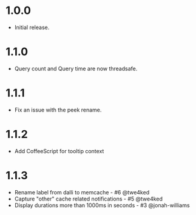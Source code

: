 # 1.0.0

- Initial release.

# 1.1.0

- Query count and Query time are now threadsafe.

# 1.1.1

- Fix an issue with the peek rename.

# 1.1.2

- Add CoffeeScript for tooltip context

# 1.1.3

- Rename label from dalli to memcache - #6 @twe4ked
- Capture "other" cache related notifications - #5 @twe4ked
- Display durations more than 1000ms in seconds - #3 @jonah-williams
